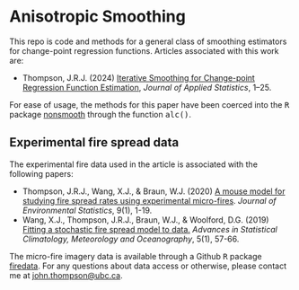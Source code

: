 # Anisotropic Smoothing
This repo is code and methods for a general class of smoothing estimators for change-point regression functions. Articles associated with this work are:
   - Thompson, J.R.J. (2024) [Iterative Smoothing for Change-point Regression Function Estimation](https://www.tandfonline.com/doi/full/10.1080/02664763.2024.2352759), *Journal of Applied Statistics*, 1–25.

For ease of usage, the methods for this paper have been coerced into the <tt>R</tt> package [nonsmooth](https://cran.rstudio.com/web/packages/nonsmooth/) through the function <tt>alc()</tt>. 

## Experimental fire spread data
The experimental fire data used in the article is associated with the following papers:
 - Thompson, J.R.J., Wang, X.J., & Braun, W.J. (2020) [A mouse model for studying fire spread rates using experimental micro-fires](http://www.jenvstat.org/v09/i06). *Journal of Environmental Statistics*, 9(1), 1-19.
 - Wang, X.J., Thompson, J.R.J., Braun, W.J., & Woolford, D.G. (2019) [Fitting a stochastic fire spread model to data.](https://ascmo.copernicus.org/articles/5/57/2019/) *Advances in Statistical Climatology, Meteorology and Oceanography*, 5(1), 57-66.

The micro-fire imagery data is available through a Github <tt>R</tt> package [firedata](https://github.com/jrjthompson/R-package-firedata). For any questions about data access or otherwise, please contact me at john.thompson@ubc.ca.
